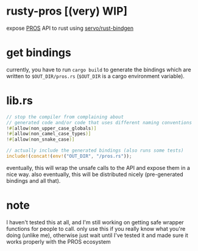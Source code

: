# rusty-pros [(very) WIP]
expose [PROS](https://github.com/purduesigbots/pros) API to rust using [servo/rust-bindgen](https://github.com/servo/rust-bindgen)

# get bindings
currently, you have to run `cargo build` to generate the bindings which are written to `$OUT_DIR/pros.rs` (`$OUT_DIR` is a cargo environment variable).

# lib.rs
```rust
// stop the compiler from complaining about
// generated code and/or code that uses different naming conventions
!#[allow(non_upper_case_globals)]
!#[allow(non_camel_case_types)]
!#[allow(non_snake_case)]

// actually include the generated bindings (also runs some tests)
include!(concat!(env!("OUT_DIR", "/pros.rs"));
```
eventually, this will wrap the unsafe calls to the API and expose them in a nice way. also eventually, this will be distributed nicely (pre-generated bindings and all that).

# note
I haven't tested this at all, and I'm still working on getting safe wrapper functions for people to call. only use this if you really know what you're doing (unlike me), otherwise just wait until I've tested it and made sure it works properly with the PROS ecosystem
